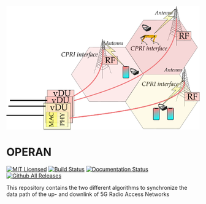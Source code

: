 <p align="center">
<img alt="PostSahnnon_SDR" src="https://github.com/jracevedob/OPERAN/blob/main/Logo/ORAN.png" width="800">
</p>


# OPERAN
[![MIT Licensed](https://img.shields.io/github/license/jracevedob/OPERAN)](https://github.com/jracevedob/OPERAN/blob/main/LICENSE)
[![Build Status](https://github.com//jracevedob/OPERAN/actions/workflows/blank.yml/badge.svg)](https://github.com//jracevedob/OPERAN/actions)
[![Documentation Status](https://readthedocs.org/projects/post-shannon-sdr/badge/?version=latest)](https://post-shannon-sdr.readthedocs.io/en/latest/?badge=latest)
[![Github All Releases](https://img.shields.io/github/downloads/jracevedob/OPERAN/total.svg)]()

This repository contains the two different algorithms to synchronize the data path of the up- and downlink of 5G Radio Access Networks
